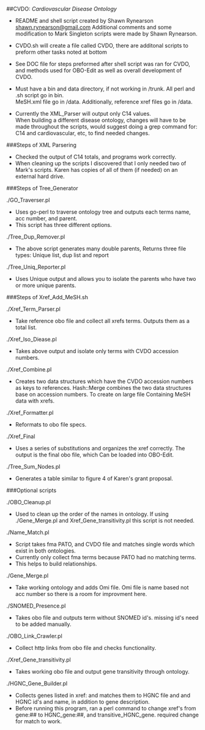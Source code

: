 ##CVDO: *Cardiovascular Disease Ontology*


* README and shell script created by Shawn Rynearson <shawn.rynearson@gmail.com>
   Additional comments and some modification to Mark Singleton scripts were made by Shawn Rynearson.

* CVDO.sh will create a file called CVDO, there are additonal scripts to preform other tasks noted 
   at bottom 

* See DOC file for steps preformed after shell script was ran for CVDO, and methods used for OBO-Edit 
   as well as overall development of CVDO.

* Must have a bin and data directory, if not working in /trunk.  All perl and .sh script go in bin.  
   MeSH.xml file go in /data.  Additionally, reference xref files go in /data.

* Currently the XML_Parser will output only C14 values.  
   When building a different disease ontology, changes will have to be made throughout the scripts,
   would suggest doing a grep command for: C14 and cardiovascular, etc, to find needed changes. 

###Steps of XML Parsering

* Checked the output of C14 totals, and programs work correctly.
* When cleaning up the scripts I discovered that I only needed two of Mark's scripts. 
  Karen has copies of all of them (if needed) on an external hard drive.

###Steps of Tree_Generator

./GO_Traverser.pl
* Uses go-perl to traverse ontology tree and outputs each terms name, acc number, and parent. 
* This script has three different options.

./Tree_Dup_Remover.pl
* The above script generates many double parents, Returns three file types: Unique list, dup list and report

./Tree_Uniq_Reporter.pl
* Uses Unique output and allows you to isolate the parents who have two or more unique parents.

###Steps of Xref_Add_MeSH.sh 

./Xref_Term_Parser.pl
* Take reference obo file and collect all xrefs terms.  Outputs them as a total list.

./Xref_Iso_Diease.pl
* Takes above output and isolate only terms with CVDO accession numbers.

./Xref_Combine.pl
* Creates two data structures which have the CVDO accession numbers as keys to references.
  Hash::Merge combines the two data structures base on accession numbers. To create on large file 
  Containing MeSH data with xrefs.

./Xref_Formatter.pl
* Reformats to obo file specs.

./Xref_Final
* Uses a series of substitutions and organizes the xref correctly. The output is the final obo file, which 
  Can be loaded into OBO-Edit.

./Tree_Sum_Nodes.pl
* Generates a table similar to figure 4 of Karen's grant proposal.

###Optional scripts

./OBO_Cleanup.pl
* Used to clean up the order of the names in ontology.  If using ./Gene_Merge.pl and Xref_Gene_transitivity.pl 
  this script is not needed.

./Name_Match.pl
* Script takes fma PATO, and CVDO file and matches single words which exist in both ontologies.
* Currently only collect fma terms because PATO had no matching terms.
* This helps to build relationships.

./Gene_Merge.pl
* Take working ontology and adds Omi file.  Omi file is name based not acc number so there
  is a room for improvment here.

./SNOMED_Presence.pl
* Takes obo file and outputs term without SNOMED id's.
  missing id's need to be added manually.

./OBO_Link_Crawler.pl
* Collect http links from obo file and checks functionality.

./Xref_Gene_transitivity.pl
* Takes working obo file and output gene transitivity through ontology.

./HGNC_Gene_Builder.pl
* Collects genes listed in xref: and matches them to HGNC file and 
  and HGNC id's and name, in addition to gene description.
* Before running this program, ran a perl command to change xref's from gene:## to HGNC_gene:##, and transitive_HGNC_gene.
  required change for match to work. 
  
